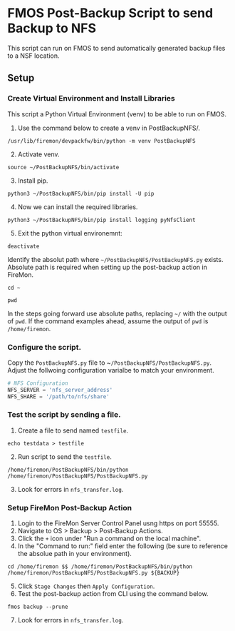# FMOS Post-Backup Script to send Backup to NFS
This script can run on FMOS to send automatically generated backup files to a NSF location. 

## Setup
### Create Virtual Environment and Install Libraries
This script a Python Virtual Environment (venv) to be able to run on FMOS.
1. Use the command below to create a venv in PostBackupNFS/.
```console
/usr/lib/firemon/devpackfw/bin/python -m venv PostBackupNFS
```
2. Activate venv.
```console
source ~/PostBackupNFS/bin/activate
```
3. Install pip.
```console
python3 ~/PostBackupNFS/bin/pip install -U pip
```
4. Now we can install the required libraries.
```console
python3 ~/PostBackupNFS/bin/pip install logging pyNfsClient 
```
5. Exit the python virtual environemnt:
```console
deactivate
```
Identify the absolut path where `~/PostBackupNFS/PostBackupNFS.py` exists. Absolute path is required when setting up the post-backup action in FireMon.
```console
cd ~
```
```console
pwd
```
In the steps going forward use absolute paths, replacing `~/` with the output of `pwd`. If the command examples ahead, assume the output of `pwd` is `/home/firemon`.
### Configure the script.
Copy the `PostBackupNFS.py` file to ~`/PostBackupNFS/PostBackupNFS.py`.
Adjust the follwoing configuration varialbe to match your environment.
```python
# NFS Configuration
NFS_SERVER = 'nfs_server_address'
NFS_SHARE = '/path/to/nfs/share'
```
### Test the script by sending a file.
1. Create a file to send named `testfile`.
```consle
echo testdata > testfile
```
2. Run script to send the `testfile`.
```console
/home/firemon/PostBackupNFS/bin/python /home/firemon/PostBackupNFS/PostBackupNFS.py
```
3. Look for errors in `nfs_transfer.log`.
### Setup FireMon Post-Backup Action
1. Login to the FireMon Server Control Panel usng https on port 55555.
2. Navigate to OS > Backup > Post-Backup Actions.
3. Click the `+` icon under "Run a command on the local machine".
4. In the "Command to run:" field enter the following (be sure to reference the absolue path in your environment).
```console
cd /home/firemon $$ /home/firemon/PostBackupNFS/bin/python /home/firemon/PostBackupNFS/PostBackupNFS.py ${BACKUP}
```
5. Click `Stage Changes` then `Apply Configuration`.
6. Test the post-backup action from CLI using the command below.
```console
fmos backup --prune
```
7. Look for errors in `nfs_transfer.log`.
